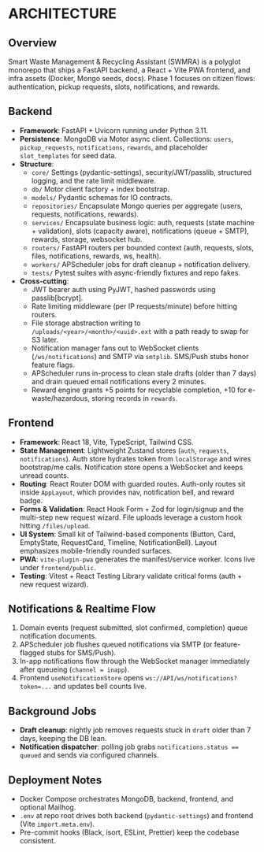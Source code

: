 # ARCHITECTURE

## Overview
Smart Waste Management & Recycling Assistant (SWMRA) is a polyglot monorepo that ships a FastAPI backend, a React + Vite PWA frontend, and infra assets (Docker, Mongo seeds, docs). Phase 1 focuses on citizen flows: authentication, pickup requests, slots, notifications, and rewards.

## Backend
- **Framework**: FastAPI + Uvicorn running under Python 3.11.
- **Persistence**: MongoDB via Motor async client. Collections: `users`, `pickup_requests`, `notifications`, `rewards`, and placeholder `slot_templates` for seed data.
- **Structure**:
  - `core/` Settings (pydantic-settings), security/JWT/passlib, structured logging, and the rate limit middleware.
  - `db/` Motor client factory + index bootstrap.
  - `models/` Pydantic schemas for IO contracts.
  - `repositories/` Encapsulate Mongo queries per aggregate (users, requests, notifications, rewards).
  - `services/` Encapsulate business logic: auth, requests (state machine + validation), slots (capacity aware), notifications (queue + SMTP), rewards, storage, websocket hub.
  - `routers/` FastAPI routers per bounded context (auth, requests, slots, files, notifications, rewards, ws, health).
  - `workers/` APScheduler jobs for draft cleanup + notification delivery.
  - `tests/` Pytest suites with async-friendly fixtures and repo fakes.
- **Cross-cutting**:
  - JWT bearer auth using PyJWT, hashed passwords using passlib[bcrypt].
  - Rate limiting middleware (per IP requests/minute) before hitting routers.
  - File storage abstraction writing to `/uploads/<year>/<month>/<uuid>.ext` with a path ready to swap for S3 later.
  - Notification manager fans out to WebSocket clients (`/ws/notifications`) and SMTP via `smtplib`. SMS/Push stubs honor feature flags.
  - APScheduler runs in-process to clean stale drafts (older than 7 days) and drain queued email notifications every 2 minutes.
  - Reward engine grants +5 points for recyclable completion, +10 for e-waste/hazardous, storing records in `rewards`.

## Frontend
- **Framework**: React 18, Vite, TypeScript, Tailwind CSS.
- **State Management**: Lightweight Zustand stores (`auth`, `requests`, `notifications`). Auth store hydrates token from `localStorage` and wires bootstrap/me calls. Notification store opens a WebSocket and keeps unread counts.
- **Routing**: React Router DOM with guarded routes. Auth-only routes sit inside `AppLayout`, which provides nav, notification bell, and reward badge.
- **Forms & Validation**: React Hook Form + Zod for login/signup and the multi-step new request wizard. File uploads leverage a custom hook hitting `/files/upload`.
- **UI System**: Small kit of Tailwind-based components (Button, Card, EmptyState, RequestCard, Timeline, NotificationBell). Layout emphasizes mobile-friendly rounded surfaces.
- **PWA**: `vite-plugin-pwa` generates the manifest/service worker. Icons live under `frontend/public`.
- **Testing**: Vitest + React Testing Library validate critical forms (auth + new request wizard).

## Notifications & Realtime Flow
1. Domain events (request submitted, slot confirmed, completion) queue notification documents.
2. APScheduler job flushes queued notifications via SMTP (or feature-flagged stubs for SMS/Push).
3. In-app notifications flow through the WebSocket manager immediately after queueing (`channel = inapp`).
4. Frontend `useNotificationStore` opens `ws://API/ws/notifications?token=...` and updates bell counts live.

## Background Jobs
- **Draft cleanup**: nightly job removes requests stuck in `draft` older than 7 days, keeping the DB lean.
- **Notification dispatcher**: polling job grabs `notifications.status == queued` and sends via configured channels.

## Deployment Notes
- Docker Compose orchestrates MongoDB, backend, frontend, and optional Mailhog.
- `.env` at repo root drives both backend (`pydantic-settings`) and frontend (Vite `import.meta.env`).
- Pre-commit hooks (Black, isort, ESLint, Prettier) keep the codebase consistent.